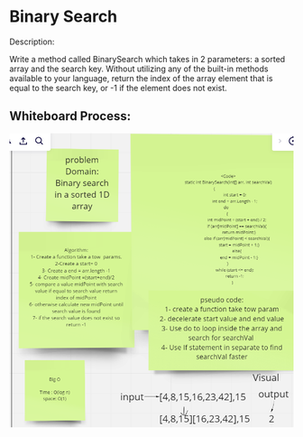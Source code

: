 # Binary Search

Description:

Write a method called BinarySearch which takes in 2 parameters: a sorted array and the search key. Without utilizing any of the built-in methods available to your language, return the index of the array element that is equal to the search key, or -1 if the element does not exist.

## Whiteboard Process:

![Binary Search](./image/Binary%20Search.png)